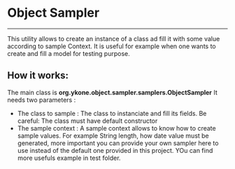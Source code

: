 # Object Sampler
***
This utility allows to create an instance of a class ad fill it with some value according to sample Context.
It is useful for example when one wants to create and fill a model for testing purpose.

## How it works:

The main class is **org.ykone.object.sampler.samplers.ObjectSampler**
It needs two parameters :
- The class to sample : The class to instanciate and fill its fields. Be careful: The class must have default constructor
- The sample context : A sample context allows to know how to create sample values. For example String length, 
                       how date value must be generated, more important you can provide your own sampler here to use
                       instead of the default one provided in this project. YOu can find more usefuls example in test folder.
                       
   
